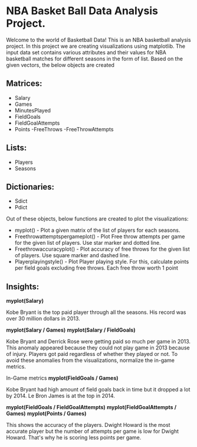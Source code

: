 # NBA Basket Ball Data Analysis Project.

Welcome to the world of Basketball Data! This is an NBA basketball analysis project.
In this project we are creating visualizations using matplotlib. The input data set contains various attributes and their values for NBA basketball matches for different seasons in the form of list. 
Based on the given vectors, the below objects are created
 
## Matrices:
 - Salary
 - Games
 - MinutesPlayed
 - FieldGoals
 - FieldGoalAttempts
 - Points
 -FreeThrows
 -FreeThrowAttempts
 
## Lists:
 - Players
 - Seasons

## Dictionaries:
 - Sdict
 - Pdict

Out of these objects, below functions are created to plot the visualizations:

- myplot() - Plot a given matrix of the list of players for each seasons.
- Freethrowattemptspergameplot() - Plot Free throw attempts per game for the given list of players. Use star marker and dotted line.
- Freethrowaccuracyplot() - Plot accuracy of free throws for the given list of players. Use square marker and dashed line.
- Playerplayingstyle() - Plot Player playing style. For this, calculate points per field goals excluding free throws. Each free throw worth 1 point

## Insights:

**myplot(Salary)**

Kobe Bryant is the top paid player through all the seasons. His record was over 30 million dollars in 2013.

**myplot(Salary / Games)**
**myplot(Salary / FieldGoals)**

Kobe Bryant and Derrick Rose were getting paid so much per game in 2013. This anomaly appeared because they could not play game in 2013 because of injury.
Players got paid regardless of whether they played or not. To avoid these anomalies from the visualizations, normalize the in-game metrics.

In-Game metrics 
**myplot(FieldGoals / Games)**

Kobe Bryant had high amount of field goals back in time but it dropped a lot by 2014. Le Bron James is at the top in 2014.

**myplot(FieldGoals / FieldGoalAttempts)**
**myplot(FieldGoalAttempts / Games)**
**myplot(Points / Games)**

This shows the accuracy of the players. Dwight Howard is the most accurate player but the number of attempts per game is low for Dwight Howard. That's why he is scoring less points per game.




